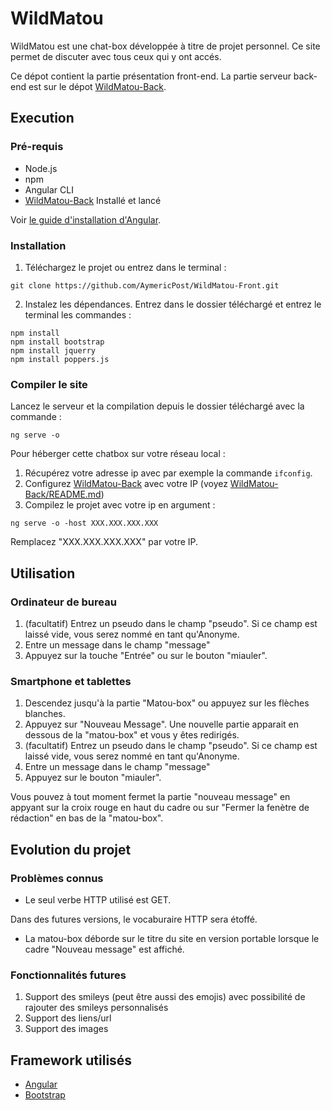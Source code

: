 # WildMatou

WildMatou est une chat-box développée à titre de projet personnel. Ce site permet de discuter avec tous ceux qui y ont accés.

Ce dépot contient la partie présentation front-end. La partie serveur back-end est sur le dépot [WildMatou-Back](https://github.com/AymericPost/WildMatou-Back).

## Execution

### Pré-requis

- Node.js
- npm
- Angular CLI
- [WildMatou-Back](https://github.com/AymericPost/WildMatou-Back) Installé et lancé

Voir [le guide d'installation d'Angular](https://angular.io/guide/quickstart).

### Installation

1. Téléchargez le projet ou entrez dans le terminal :
```Shell
git clone https://github.com/AymericPost/WildMatou-Front.git
```
2. Instalez les dépendances. Entrez dans le dossier téléchargé et entrez le terminal les commandes :
```Shell
npm install
npm install bootstrap
npm install jquerry
npm install poppers.js
```

### Compiler le site

Lancez le serveur et la compilation depuis le dossier téléchargé avec la commande :
```Shell
ng serve -o
```

Pour héberger cette chatbox sur votre réseau local :

1) Récupérez votre adresse ip avec par exemple la commande ```ifconfig```.
2) Configurez [WildMatou-Back](https://github.com/AymericPost/WildMatou-Back) avec votre IP (voyez [WildMatou-Back/README.md]())
3) Compilez le projet avec votre ip en argument :

```Shell
ng serve -o -host XXX.XXX.XXX.XXX
```
Remplacez "XXX.XXX.XXX.XXX" par votre IP.

## Utilisation

### Ordinateur de bureau

1) (facultatif) Entrez un pseudo dans le champ "pseudo". Si ce champ est laissé vide, vous serez nommé en tant qu'Anonyme.
2) Entre un message dans le champ "message"
3) Appuyez sur la touche "Entrée" ou sur le bouton "miauler".

### Smartphone et tablettes

1) Descendez jusqu'à la partie "Matou-box" ou appuyez sur les flèches blanches.
2) Appuyez sur "Nouveau Message". Une nouvelle partie apparait en dessous de la "matou-box" et vous y êtes redirigés.
3) (facultatif) Entrez un pseudo dans le champ "pseudo". Si ce champ est laissé vide, vous serez nommé en tant qu'Anonyme.
4) Entre un message dans le champ "message"
5) Appuyez sur le bouton "miauler".

Vous pouvez à tout moment fermet la partie "nouveau message" en appyant sur la croix rouge en haut du cadre ou sur "Fermer la fenètre de rédaction" en bas de la "matou-box".

## Evolution du projet

### Problèmes connus

- Le seul verbe HTTP utilisé est GET.

Dans des futures versions, le vocaburaire HTTP sera étoffé.
- La matou-box déborde sur le titre du site en version portable lorsque le cadre "Nouveau message" est affiché.

### Fonctionnalités futures

1) Support des smileys (peut être aussi des emojis) avec possibilité de rajouter des smileys personnalisés
2) Support des liens/url
3) Support des images

## Framework utilisés

- [Angular](https://angular.io/)
- [Bootstrap](https://getbootstrap.com/)
